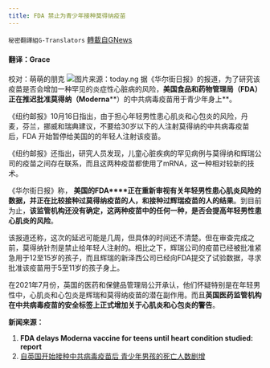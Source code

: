 ```yaml
---
title: FDA 禁止为青少年接种莫得纳疫苗
---
```

`秘密翻譯組G-Translators` [轉載自GNews](https://gnews.org/zh-hans/1601040/)

#### 翻译：Grace
校对：萌萌的朋克
![](https://assets.gnews.org/wp-content/uploads/2021/10/3-55.jpg)图片来源：today.ng
据《华尔街日报》的报道，为了研究该疫苗是否会增加一种罕见的炎症性心脏病的风险，**美国食品和药物管理局（****FDA****）正在推迟批准莫得纳（Moderna****）的中共病毒疫苗用于青少年身上**。

《纽约邮报》10月16日指出，由于担心年轻男性患心肌炎和心包炎的风险，丹麦，芬兰，挪威和瑞典建议，不要给30岁以下的人注射莫得纳的中共病毒疫苗后，FDA 开始暂停给美国的的年轻人注射该疫苗。

《纽约邮报》还指出，研究人员发现，儿童心脏疾病的罕见病例与莫得纳和辉瑞公司的疫苗之间存在联系，而且这两种疫苗都使用了mRNA，这一种相对较新的技术。

《华尔街日报》称， **美国的FDA****正在重新审视有关年轻男性患心肌炎风险的数据，并正在比较接种过莫得纳疫苗的人，和接种过辉瑞疫苗的人的结果**。到目前为止，**该监管机构还没有确定，这两种疫苗中的任何一种，是否会提高年轻男性患心肌炎的风险**。

该报道还称，这次的延迟可能是几周，但具体的时间还不清楚。但在审查完成之前，莫得纳针剂是禁止给年轻人注射的。相比之下，辉瑞公司的疫苗已经被批准紧急用于12至15岁的孩子，而且辉瑞的新泽西公司已经向FDA提交了试验数据，寻求批准该疫苗用于5至11岁的孩子身上。

在2021年7月份，英国的医药和保健品管理局公开承认，他们怀疑特别是在年轻男性中，心肌炎和心包炎是辉瑞和莫得纳疫苗的潜在副作用。而且**英国医药监管机构在中共病毒疫苗的安全标签上正式增加关于心肌炎和心包炎的警告**。

**新闻来源：**

1. **FDA delays Moderna vaccine for teens until heart condition studied: report**
2. [自英国开始接种中共病毒疫苗后 青少年男孩的死亡人数剧增](https://gnews.org/zh-hans/1588869/)
